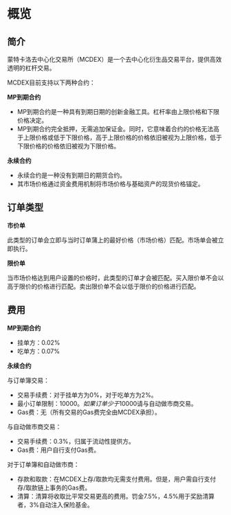 # 概览

## 简介
蒙特卡洛去中心化交易所（MCDEX）是一个去中心化衍生品交易平台，提供高效透明的杠杆交易。

MCDEX目前支持以下两种合约：

**MP到期合约**
- MP到期合约是一种具有到期日期的创新金融工具。杠杆率由上限价格和下限价格决定。
- MP到期合约完全抵押，无需追加保证金。同时，它意味着合约的价格无法高于上限价格或低于下限价格，高于上限价格的价格依旧被视为上限价格，低于下限价格的价格依旧被视为下限价格。

**永续合约**
- 永续合约是一种没有到期日的期货合约。
- 其市场价格通过资金费用机制将市场价格与基础资产的现货价格锚定。

## 订单类型
**市价单**

此类型的订单会立即与当时订单蒲上的最好价格（市场价格）匹配。市场单会被立即执行。

**限价单**

当市场价格达到用户设置的价格时，此类型的订单才会被匹配。买入限价单不会以高于限价的价格进行匹配。卖出限价单不会以低于限价的价格进行匹配。

## 费用
**MP到期合约**

- 挂单方：0.02%
- 吃单方：0.07%

**永续合约**

与订单簿交易：
- 交易手续费：对于挂单方为0%，对于吃单方为2%。
- 最小订单限制：$10000。如果订单少于$10000请与自动做市商交易。
- Gas费：无（所有交易的Gas费完全由MCDEX承担）。

与自动做市商交易：
- 交易手续费：0.3%，归属于流动性提供方。
- Gas费：用户自行支付Gas费。

对于订单簿和自动做市商：
- 存款和取款：在MCDEX上存/取款均无需支付费用。但是，用户需自行支付存/取款链上事务的Gas费。
- 清算：清算将收取比平常交易更高的费用。罚金7.5%，4.5%用于奖励清算者，3%自动注入保险基金。

